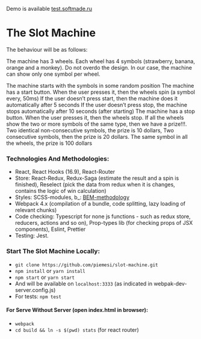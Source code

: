 Demo is available [test.softmade.ru](http://test.softmade.ru)

# The Slot Machine

The behaviour will be as follows:

The machine has 3 wheels. Each wheel has 4 symbols (strawberry, banana, orange and a monkey). Do not overdo the design. In our case, the machine can show only one symbol per wheel.

The machine starts with the symbols in some random position The machine has a start button. When the user presses it, then the wheels spin (a symbol every, 50ms) If the user doesn’t press start, then the machine does it automatically after 5 seconds If the user doesn’t press stop, the machine stops automatically after 10 seconds (after starting) The machine has a stop button. When the user presses it, then the wheels stop. If all the wheels show the two or more symbols of the same type, then we have a prize!!!. Two identical non-consecutive symbols, the prize is 10 dollars, Two consecutive symbols, then the prize is 20 dollars. The same symbol in all the wheels, the prize is 100 dollars

### Technologies And Methodologies:
* React, React Hooks (16.9), React-Router
* Store: React-Redux, Redux-Saga (estimate the result and a spin is finished), Reselect (pick the data from redux when it is changes, contains the logic of win calculation)
* Styles: SCSS-modules, b_: [BEM-methodology](https://en.bem.info/methodology/quick-start/) 
* Webpack 4.x (compilation of a bundle, code splitting, lazy loading of relevant chunks)
* Code checking: Typescript for none js functions - such as redux store, reducers, actions and so on), Prop-types lib (for checking props of JSX components), Eslint, Prettier
* Testing: Jest.

### Start The Slot Machine Locally:
* `git clone https://github.com/piemesi/slot-machine.git`
* `npm install` or `yarn install`
* `npm start` or `yarn start` 
* And will be available on `localhost:3333` (as indicated in webpak-dev-server.config.js)
* For tests: `npm test`


#### For Serve Without Server (open index.html in browser):
* `webpack`
* `cd build && ln -s $(pwd) stats` (for react router)
